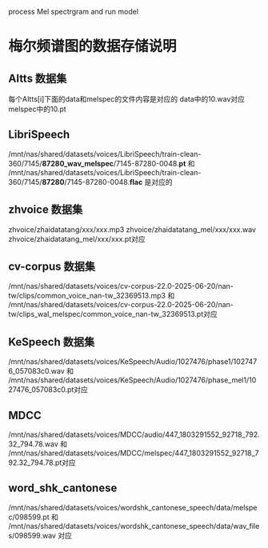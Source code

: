 process Mel spectrgram and run model

# 梅尔频谱图的数据存储说明
## AItts 数据集
每个AItts[i]下面的data和melspec的文件内容是对应的
data中的10.wav对应melspec中的10.pt
## LibriSpeech
/mnt/nas/shared/datasets/voices/LibriSpeech/train-clean-360/7145/**87280_wav_melspec**/7145-87280-0048.**pt** 和 
/mnt/nas/shared/datasets/voices/LibriSpeech/train-clean-360/7145/**87280**/7145-87280-0048.**flac** 是对应的

## zhvoice 数据集
zhvoice/zhaidatatang/xxx/xxx.mp3
zhvoice/zhaidatatang_mel/xxx/xxx.wav
zhvoice/zhaidatatang_mel/xxx/xxx.pt对应



## cv-corpus 数据集
/mnt/nas/shared/datasets/voices/cv-corpus-22.0-2025-06-20/nan-tw/clips/common_voice_nan-tw_32369513.mp3
和
/mnt/nas/shared/datasets/voices/cv-corpus-22.0-2025-06-20/nan-tw/clips_wal_melspec/common_voice_nan-tw_32369513.pt对应

## KeSpeech 数据集
/mnt/nas/shared/datasets/voices/KeSpeech/Audio/1027476/phase1/1027476_057083c0.wav
和 /mnt/nas/shared/datasets/voices/KeSpeech/Audio/1027476/phase_mel1/1027476_057083c0.pt对应

## MDCC
/mnt/nas/shared/datasets/voices/MDCC/audio/447_1803291552_92718_792.32_794.78.wav
和
/mnt/nas/shared/datasets/voices/MDCC/melspec/447_1803291552_92718_792.32_794.78.pt对应

## word_shk_cantonese
/mnt/nas/shared/datasets/voices/wordshk_cantonese_speech/data/melspec/098599.pt
和
/mnt/nas/shared/datasets/voices/wordshk_cantonese_speech/data/wav_files/098599.wav
对应